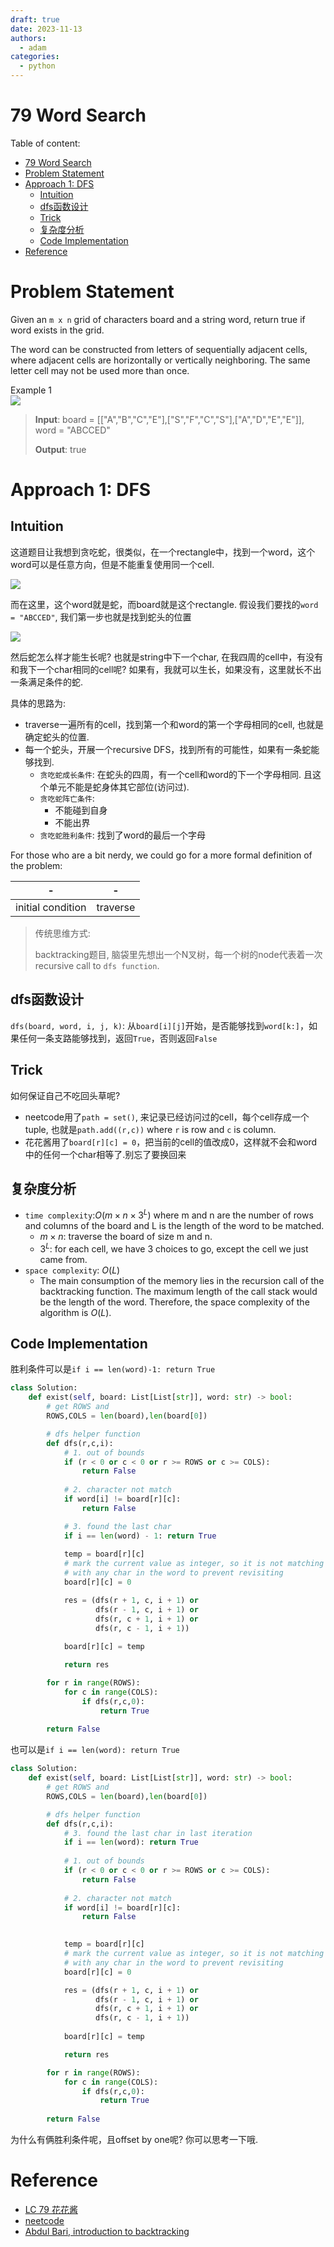 ```yaml
---
draft: true
date: 2023-11-13
authors:
  - adam
categories:
  - python
---
```


# 79 Word Search

Table of content:
- [79 Word Search](#79-word-search)
- [Problem Statement](#problem-statement)
- [Approach 1: DFS](#approach-1-dfs)
  - [Intuition](#intuition)
  - [dfs函数设计](#dfs函数设计)
  - [Trick](#trick)
  - [复杂度分析](#复杂度分析)
  - [Code Implementation](#code-implementation)
- [Reference](#reference)


# Problem Statement
Given an `m x n` grid of characters board and a string word, return true if word exists in the grid.

The word can be constructed from letters of sequentially adjacent cells, where adjacent cells are horizontally or vertically neighboring. The same letter cell may not be used more than once.

Example 1    
![](https://assets.leetcode.com/uploads/2020/11/04/word2.jpg)

> **Input**: board = [["A","B","C","E"],["S","F","C","S"],["A","D","E","E"]], word = "ABCCED"
> 
> **Output**: true

# Approach 1: DFS

## Intuition

这道题目让我想到贪吃蛇，很类似，在一个rectangle中，找到一个word，这个word可以是任意方向，但是不能重复使用同一个cell.

![](https://www.coolmathgames.com/sites/default/files/Snake%20OG%20Image.png)

而在这里，这个word就是蛇，而board就是这个rectangle. 假设我们要找的`word = "ABCCED"`, 我们第一步也就是找到蛇头的位置

![](79_1.png)

然后蛇怎么样才能生长呢? 也就是string中下一个char, 在我四周的cell中，有没有和我下一个char相同的cell呢? 如果有，我就可以生长，如果没有，这里就长不出一条满足条件的蛇.


具体的思路为:
- traverse一遍所有的cell，找到第一个和word的第一个字母相同的cell, 也就是确定蛇头的位置.
- 每一个蛇头，开展一个recursive DFS，找到所有的可能性，如果有一条蛇能够找到.
    - `贪吃蛇成长条件`: 在蛇头的四周，有一个cell和word的下一个字母相同. 且这个单元不能是蛇身体其它部位(访问过).
    - `贪吃蛇阵亡条件`:
      - 不能碰到自身
      - 不能出界
    - `贪吃蛇胜利条件`: 找到了word的最后一个字母

For those who are a bit nerdy, we could go for a more formal definition of the problem:

|-|-|
|-|-|
|initial condition|traverse|

> 传统思维方式:
> 
> backtracking题目, 脑袋里先想出一个N叉树，每一个树的node代表着一次recursive call to `dfs function`.

## dfs函数设计

`dfs(board, word, i, j, k)`: 从`board[i][j]`开始，是否能够找到`word[k:]`，如果任何一条支路能够找到，返回`True`，否则返回`False`

## Trick
如何保证自己不吃回头草呢?
- neetcode用了`path = set()`, 来记录已经访问过的cell，每个cell存成一个tuple, 也就是`path.add((r,c))` where `r` is row and `c` is column.
- 花花酱用了`board[r][c] = 0`，把当前的cell的值改成0，这样就不会和word中的任何一个char相等了.别忘了要换回来

## 复杂度分析

- `time complexity`:$O(m\times n \times 3^{L})$ where m and n are the number of rows and columns of the board and L is the length of the word to be matched.
  - $m\times n$: traverse the board of size m and n.
  - $3^{L}$: for each cell, we have 3 choices to go, except the cell we just came from.
- `space complexity`: $O(L)$
  - The main consumption of the memory lies in the recursion call of the backtracking function. The maximum length of the call stack would be the length of the word. Therefore, the space complexity of the algorithm is $O(L)$.

## Code Implementation

胜利条件可以是`if i == len(word)-1: return True`
```python
class Solution:
    def exist(self, board: List[List[str]], word: str) -> bool:
        # get ROWS and 
        ROWS,COLS = len(board),len(board[0])

        # dfs helper function
        def dfs(r,c,i):
            # 1. out of bounds
            if (r < 0 or c < 0 or r >= ROWS or c >= COLS):
                return False
            
            # 2. character not match
            if word[i] != board[r][c]:
                return False

            # 3. found the last char
            if i == len(word) - 1: return True
            
            temp = board[r][c]
            # mark the current value as integer, so it is not matching
            # with any char in the word to prevent revisiting
            board[r][c] = 0

            res = (dfs(r + 1, c, i + 1) or
                   dfs(r - 1, c, i + 1) or
                   dfs(r, c + 1, i + 1) or
                   dfs(r, c - 1, i + 1))
            
            board[r][c] = temp

            return res

        for r in range(ROWS):
            for c in range(COLS):
                if dfs(r,c,0):
                    return True
        
        return False
```


也可以是`if i == len(word): return True`
```python
class Solution:
    def exist(self, board: List[List[str]], word: str) -> bool:
        # get ROWS and 
        ROWS,COLS = len(board),len(board[0])

        # dfs helper function
        def dfs(r,c,i):
            # 3. found the last char in last iteration
            if i == len(word): return True
            
            # 1. out of bounds
            if (r < 0 or c < 0 or r >= ROWS or c >= COLS):
                return False
            
            # 2. character not match
            if word[i] != board[r][c]:
                return False

            
            temp = board[r][c]
            # mark the current value as integer, so it is not matching
            # with any char in the word to prevent revisiting
            board[r][c] = 0

            res = (dfs(r + 1, c, i + 1) or
                   dfs(r - 1, c, i + 1) or
                   dfs(r, c + 1, i + 1) or
                   dfs(r, c - 1, i + 1))
            
            board[r][c] = temp

            return res

        for r in range(ROWS):
            for c in range(COLS):
                if dfs(r,c,0):
                    return True
        
        return False
```

为什么有俩胜利条件呢，且offset by one呢? 你可以思考一下哦.



# Reference

- [LC 79 花花酱](https://www.youtube.com/watch?v=oUeGFKZvoo4&ab_channel=HuaHua)
- [neetcode](https://www.youtube.com/watch?v=pfiQ_PS1g8E&ab_channel=NeetCode)
- [Abdul Bari, introduction to backtracking](https://www.youtube.com/watch?v=DKCbsiDBN6c&ab_channel=AbdulBari)